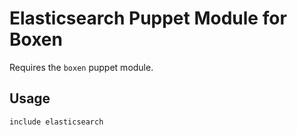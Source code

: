 # Elasticsearch Puppet Module for Boxen

Requires the `boxen` puppet module.

## Usage

```puppet
include elasticsearch
```
